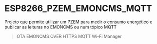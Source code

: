 # ESP8266_PZEM_EMONCMS_MQTT
Projeto que permite utilizar um PZEM para medir o consumo energético e publicar as leituras no EMONCMS ou num tópico MQTT

>OTA
>EMONCMS OVER HTTPS
>MQTT
>Wi-Fi Manager
